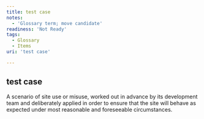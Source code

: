 ```yaml
---
title: test case
notes:
  - 'Glossary term; move candidate'
readiness: 'Not Ready'
tags:
  - Glossary
  - Items
uri: 'test case'

---
```

## test case

A scenario of site use or misuse, worked out in advance by its development team and deliberately applied in order to ensure that the site will behave as expected under most reasonable and foreseeable circumstances.

